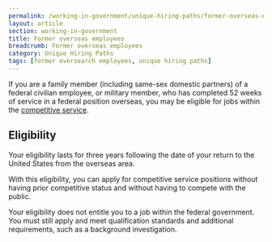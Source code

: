 ```yaml
---
permalink: /working-in-government/unique-hiring-paths/former-overseas-employees/
layout: article
section: working-in-government
title: Former overseas employees
breadcrumb: Former overseas employees
category: Unique Hiring Paths
tags: [former oversearch employees, unique hiring paths]
---
```


If you are a family member (including same-sex domestic partners) of a federal civilian employee, or military member, who has completed 52 weeks of service in a federal position overseas, you may be eligible for jobs within the [competitive service](../../service/).

## Eligibility

Your eligibility lasts for three years following the date of your return to the United States from the overseas area.

With this eligibility, you can apply for competitive service positions without having prior competitive status and without having to compete with the public.

Your eligibility does not entitle you to a job within the federal government. You must still apply and meet qualification standards and additional requirements, such as a background investigation.
